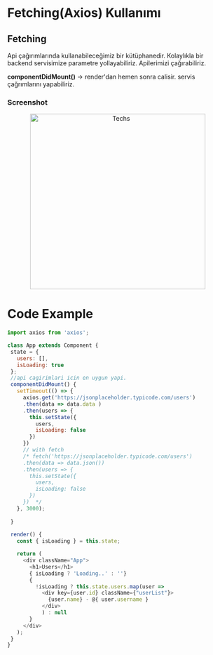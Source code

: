 <h1>Fetching(Axios) Kullanımı </h1>

## Fetching

Api çağırımlarında kullanabileceğimiz bir kütüphanedir.
Kolaylıkla bir backend servisimize parametre yollayabiliriz.
Apilerimizi çağırabiliriz.

**componentDidMount()** -> 
render'dan hemen sonra calisir.
servis çağrımlarını yapabiliriz.

### Screenshot

<p align="center">
  <a href="https://user-images.githubusercontent.com/34090058/73009316-5f2f4e00-3e21-11ea-8a1a-d3e358abc082.png">
    <img alt="Techs" title="Techs" src="https://user-images.githubusercontent.com/34090058/73009316-5f2f4e00-3e21-11ea-8a1a-d3e358abc082.png"width="400">
  </a>
</p>


# Code Example

 ```js
import axios from 'axios';

class App extends Component {
  state = {
    users: [],
    isLoading: true
  };
  //api cagirimlari icin en uygun yapi.
  componentDidMount() {
    setTimeout(() => {
      axios.get('https://jsonplaceholder.typicode.com/users')
      .then(data => data.data )
      .then(users => {
        this.setState({
          users,
          isLoading: false
        })
      })
      // with fetch
      /* fetch('https://jsonplaceholder.typicode.com/users')
      .then(data => data.json())
      .then(users => {
        this.setState({
          users,
          isLoading: false
        })
      })  */
    }, 3000);
   
  }
  
  render() {
    const { isLoading } = this.state;

    return (
      <div className="App">
        <h1>Users</h1>
        { isLoading ? 'Loading..' : ''}
        {
          !isLoading ? this.state.users.map(user => 
            <div key={user.id} className={"userList"}>
              {user.name} - @{ user.username }
            </div>
            ) : null
        }
      </div>
    );
  }
}
 ```

